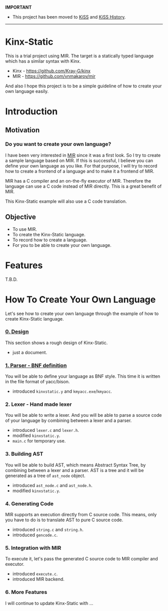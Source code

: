 **IMPORTANT**

* This project has been moved to [KiSS](https://github.com/Kray-G/kiss) and [KiSS History](https://github.com/Kray-G/kiss-history).

---

# Kinx-Static

This is a trial project using MIR. The target is a statically typed language which has a similar syntax with Kinx.

* Kinx - https://github.com/Kray-G/kinx
* MIR - https://github.com/vnmakarov/mir

And also I hope this project is to be a simple guideline of how to create your own language easily.

# Introduction

## Motivation

### Do you want to create your own language?

I have been very interested in [MIR](https://github.com/vnmakarov/mir) since it was a first look.
So I try to create a sample language based on MIR.
If this is successful, I believe you can define your own language as you like.
For that purpose, I will try to record how to create a frontend of a language and to make it a frontend of MIR.

MIR has a C compiler and an on-the-fly executor of MIR.
Therefore the language can use a C code instead of MIR directly.
This is a great benefit of MIR.

This Kinx-Static example will also use a C code translation.

## Objective

* To use MIR.
* To create the Kinx-Static language.
* To record how to create a language.
* For you to be able to create your own language.

# Features

T.B.D.

# How To Create Your Own Language

Let's see how to create your own language through the example of how to create Kinx-Static language.

### [0. Design](history/0/READEM.md)

This section shows a rough design of Kinx-Static.

* just a document.

### [1. Parser - BNF definition](history/1)

You will be able to define your language as BNF style.
This time it is written in the file format of yacc/bison.

* introduced `kinxstatic.y` and `kmyacc.exe`/`kmyacc`.

### 2. Lexer - Hand made lexer

You will be able to write a lexer.
And you will be able to parse a source code of your language by combining between a lexer and a parser.

* introduced `lexer.c` and `lexer.h`.
* modified `kinxstatic.y`.
* `main.c` for temporary use.

### 3. Building AST

You will be able to build AST, which means Abstract Syntax Tree, by combining between a lexer and a parser.
AST is a tree and it will be generated as a tree of `ast_node` object.

* introduced `ast_node.c` and `ast_node.h`.
* modified `kinxstatic.y`.

### 4. Generating Code

MIR supports an execution directly from C source code.
This means, only you have to do is to translate AST to pure C source code.

* introduced `string.c` and `string.h`.
* introduced `gencode.c`.

### 5. Integration with MIR

To execute it, let's pass the generated C source code to MIR compiler and executor.

* introduced `execute.c`.
* introduced MIR backend.

### 6. More Features

I will continue to update Kinx-Static with ...

